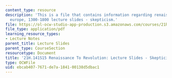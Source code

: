 ```yaml
---
content_type: resource
description: 'This is a file that contains information regarding renaissance to revolution:
  europe, 1300-1800 lecture slides - skepticism.'
file: https://ol-ocw-studio-app-production.s3.amazonaws.com/courses/21h-141-renaissance-to-revolution-europe-1300-1800-spring-2015/ebcab4077671de7a184100138d5dbac1_MIT21H_141S15_Skepticism.pdf
file_type: application/pdf
learning_resource_types:
- Lecture Notes
parent_title: Lecture Slides
parent_type: CourseSection
resourcetype: Document
title: '21H.141S15 Renaissance To Revolution: Lecture Slides - Skepticism'
type: OCWFile
uid: ebcab407-7671-de7a-1841-00138d5dbac1
---
```

